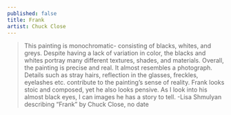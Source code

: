 ```yaml
---
published: false
title: Frank
artist: Chuck Close
---
```


> This painting is monochromatic- consisting of blacks, whites, and greys.
> Despite having a lack of variation in color, the blacks and whites
> portray many different textures, shades, and materials. Overall, the
> painting is precise and real. It almost resembles a photograph. Details
> such as stray hairs, reflection in the glasses, freckles, eyelashes etc.
> contribute to the painting’s sense of reality. Frank looks stoic and
> composed, yet he also looks pensive. As I look into his almost black
> eyes, I can images he has a story to tell.
> -Lisa Shmulyan describing “Frank” by Chuck Close, no date